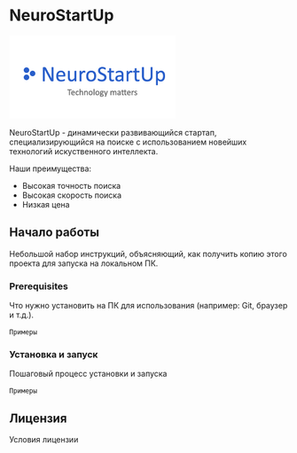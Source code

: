 # **NeuroStartUp** #
![NeuroStartUp logo](123.png)


NeuroStartUp - динамически развивающийся стартап, специализирующийся на поиске с использованием новейших технологий искуственного интеллекта. 

Наши преимущества:
* Высокая точность поиска
* Высокая скорость поиска
* Низкая цена
## **Начало работы** ##
Небольшой набор инструкций, объясняющий, как получить копию этого проекта для запуска на локальном ПК.
### **Prerequisites** ###
Что нужно установить на ПК для использования (например: Git, браузер и т.д.).
```
Примеры
```
### **Установка и запуск** ###
Пошаговый процесс установки и запуска
```
Примеры
```
## **Лицензия** ##
Условия лицензии